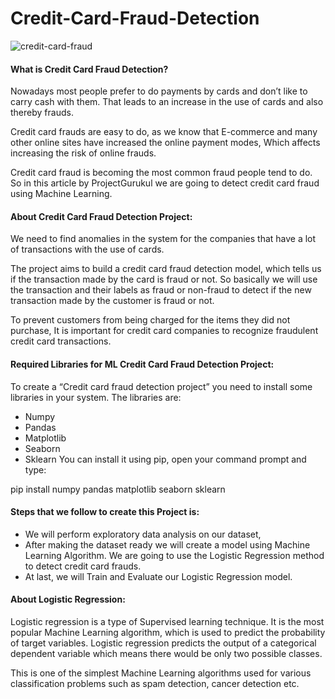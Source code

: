 # Credit-Card-Fraud-Detection

  ![credit-card-fraud](https://github.com/user-attachments/assets/eef97a95-f8d2-443e-a3d8-2b8285fcc536)

#### What is Credit Card Fraud Detection?
Nowadays most people prefer to do payments by cards and don’t like to carry cash with them. That leads to an increase in the use of cards and also thereby frauds.

Credit card frauds are easy to do, as we know that E-commerce and many other online sites have increased the online payment modes, Which affects increasing the risk of online frauds.

Credit card fraud is becoming the most common fraud people tend to do. So in this article by ProjectGurukul we are going to detect credit card fraud using Machine Learning.

#### About Credit Card Fraud Detection Project:
We need to find anomalies in the system for the companies that have a lot of transactions with the use of cards.

The project aims to build a credit card fraud detection model, which tells us if the transaction made by the card is fraud or not. So basically we will use the transaction and their labels as fraud or non-fraud to detect if the new transaction made by the customer is fraud or not.

To prevent customers from being charged for the items they did not purchase, It is important for credit card companies to recognize fraudulent credit card transactions.

#### Required Libraries for ML Credit Card Fraud Detection Project:
To create a “Credit card fraud detection project” you need to install some libraries in your system. The libraries are:

- Numpy
- Pandas
- Matplotlib
- Seaborn
- Sklearn
You can install it using pip, open your command prompt and type:

pip install numpy pandas matplotlib seaborn sklearn

#### Steps that we follow to create this Project is:
- We will perform exploratory data analysis on our dataset,
- After making the dataset ready we will create a model using Machine Learning Algorithm. We are going to use the Logistic Regression method to detect credit card frauds.
- At last, we will Train and Evaluate our Logistic Regression model.

#### About Logistic Regression:
Logistic regression is a type of Supervised learning technique. It is the most popular Machine Learning algorithm, which is used to predict the probability of target variables. Logistic regression predicts the output of a categorical dependent variable which means there would be only two possible classes.

This is one of the simplest Machine Learning algorithms used for various classification problems such as spam detection, cancer detection etc.
